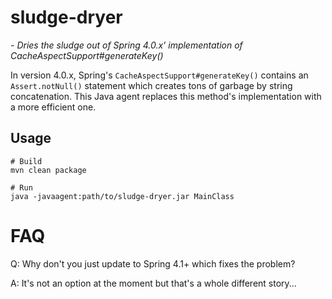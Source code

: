 # sludge-dryer
*- Dries the sludge out of Spring 4.0.x' implementation of CacheAspectSupport#generateKey()*

In version 4.0.x, Spring's `CacheAspectSupport#generateKey()` contains an `Assert.notNull()` statement which creates
tons of garbage by string concatenation. This Java agent replaces this method's implementation with a more efficient one.  

## Usage

    # Build
    mvn clean package
    
    # Run
    java -javaagent:path/to/sludge-dryer.jar MainClass
    
# FAQ
Q: Why don't you just update to Spring 4.1+ which fixes the problem?

A: It's not an option at the moment but that's a whole different story...